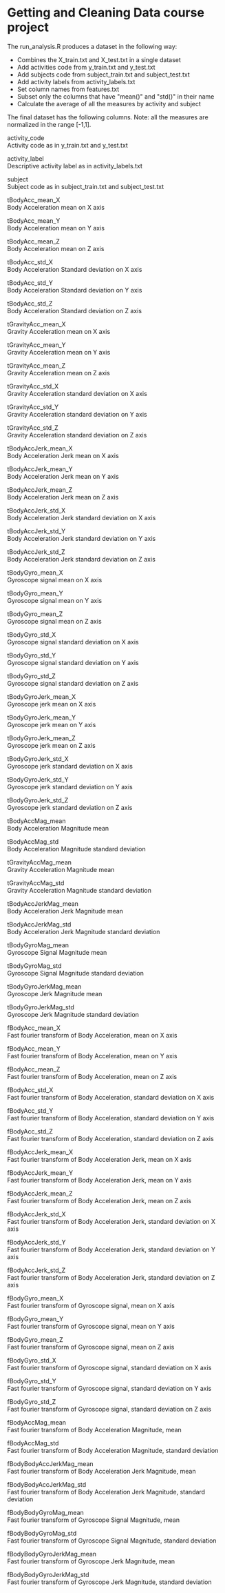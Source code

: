 
Getting and Cleaning Data course project
========================================

The run_analysis.R produces a dataset in the following way:

- Combines the X_train.txt and X_test.txt in a single dataset
- Add activities code from y_train.txt and y_test.txt
- Add subjects code from subject_train.txt and subject_test.txt
- Add activity labels from activity_labels.txt
- Set column names from features.txt
- Subset only the columns that have "mean()" and "std()" in their name
- Calculate the average of all the measures by activity and subject

The final dataset has the following columns. Note: all the measures are normalized in the range [-1,1].

activity_code       
Activity code as in y_train.txt and y_test.txt
             
activity_label            
Descriptive activity label as in activity_labels.txt

subject                   
Subject code as in subject_train.txt and subject_test.txt

tBodyAcc_mean_X     
Body Acceleration mean on X axis

tBodyAcc_mean_Y           
Body Acceleration mean on Y axis

tBodyAcc_mean_Z           
Body Acceleration mean on Z axis

tBodyAcc_std_X            
Body Acceleration Standard deviation on X axis

tBodyAcc_std_Y           
Body Acceleration Standard deviation on Y axis

tBodyAcc_std_Z            
Body Acceleration Standard deviation on Z axis

tGravityAcc_mean_X        
Gravity Acceleration mean on X axis

tGravityAcc_mean_Y        
Gravity Acceleration mean on Y axis

tGravityAcc_mean_Z       
Gravity Acceleration mean on Z axis

tGravityAcc_std_X         
Gravity Acceleration standard deviation on X axis

tGravityAcc_std_Y      
Gravity Acceleration standard deviation on Y axis
         
tGravityAcc_std_Z         
Gravity Acceleration standard deviation on Z axis

tBodyAccJerk_mean_X      
Body Acceleration Jerk mean on X axis

tBodyAccJerk_mean_Y       
Body Acceleration Jerk mean on Y axis

tBodyAccJerk_mean_Z       
Body Acceleration Jerk mean on Z axis

tBodyAccJerk_std_X        
Body Acceleration Jerk standard deviation on X axis

tBodyAccJerk_std_Y       
Body Acceleration Jerk standard deviation on Y axis

tBodyAccJerk_std_Z        
Body Acceleration Jerk standard deviation on Z axis

tBodyGyro_mean_X          
Gyroscope signal mean on X axis

tBodyGyro_mean_Y          
Gyroscope signal mean on Y axis

tBodyGyro_mean_Z         
Gyroscope signal mean on Z axis

tBodyGyro_std_X           
Gyroscope signal standard deviation on X axis

tBodyGyro_std_Y           
Gyroscope signal standard deviation on Y axis

tBodyGyro_std_Z           
Gyroscope signal standard deviation on Z axis

tBodyGyroJerk_mean_X     
Gyroscope jerk mean on X axis

tBodyGyroJerk_mean_Y      
Gyroscope jerk mean on Y axis

tBodyGyroJerk_mean_Z      
Gyroscope jerk mean on Z axis

tBodyGyroJerk_std_X     
Gyroscope jerk standard deviation on X axis
  
tBodyGyroJerk_std_Y      
Gyroscope jerk standard deviation on Y axis

tBodyGyroJerk_std_Z       
Gyroscope jerk standard deviation on Z axis

tBodyAccMag_mean          
Body Acceleration Magnitude mean

tBodyAccMag_std           
Body Acceleration Magnitude standard deviation

tGravityAccMag_mean      
Gravity Acceleration Magnitude mean

tGravityAccMag_std        
Gravity Acceleration Magnitude standard deviation

tBodyAccJerkMag_mean      
Body Acceleration Jerk Magnitude mean

tBodyAccJerkMag_std       
Body Acceleration Jerk Magnitude standard deviation

tBodyGyroMag_mean      
Gyroscope Signal Magnitude mean

tBodyGyroMag_std          
Gyroscope Signal Magnitude standard deviation

tBodyGyroJerkMag_mean     
Gyroscope Jerk Magnitude mean

tBodyGyroJerkMag_std            
Gyroscope Jerk Magnitude standard deviation

fBodyAcc_mean_X      
Fast fourier transform of Body Acceleration, mean on X axis
          
fBodyAcc_mean_Y          
Fast fourier transform of Body Acceleration, mean on Y axis
 
fBodyAcc_mean_Z           
Fast fourier transform of Body Acceleration, mean on Z axis

fBodyAcc_std_X            
Fast fourier transform of Body Acceleration, standard deviation on X axis

fBodyAcc_std_Y           
Fast fourier transform of Body Acceleration, standard deviation on Y axis

fBodyAcc_std_Z            
Fast fourier transform of Body Acceleration, standard deviation on Z axis

fBodyAccJerk_mean_X      
Fast fourier transform of Body Acceleration Jerk, mean on X axis
 
fBodyAccJerk_mean_Y       
Fast fourier transform of Body Acceleration Jerk, mean on Y axis

fBodyAccJerk_mean_Z      
Fast fourier transform of Body Acceleration Jerk, mean on Z axis

fBodyAccJerk_std_X        
Fast fourier transform of Body Acceleration Jerk, standard deviation on X axis

fBodyAccJerk_std_Y        
Fast fourier transform of Body Acceleration Jerk, standard deviation on Y axis

fBodyAccJerk_std_Z        
Fast fourier transform of Body Acceleration Jerk, standard deviation on Z axis

fBodyGyro_mean_X         
Fast fourier transform of Gyroscope signal, mean on X axis

fBodyGyro_mean_Y          
Fast fourier transform of Gyroscope signal, mean on Y axis

fBodyGyro_mean_Z          
Fast fourier transform of Gyroscope signal, mean on Z axis

fBodyGyro_std_X           
Fast fourier transform of Gyroscope signal, standard deviation on X axis

fBodyGyro_std_Y          
Fast fourier transform of Gyroscope signal, standard deviation on Y axis

fBodyGyro_std_Z           
Fast fourier transform of Gyroscope signal, standard deviation on Z axis

fBodyAccMag_mean          
Fast fourier transform of Body Acceleration Magnitude, mean

fBodyAccMag_std           
Fast fourier transform of Body Acceleration Magnitude, standard deviation

fBodyBodyAccJerkMag_mean      
Fast fourier transform of Body Acceleration Jerk Magnitude, mean
 
fBodyBodyAccJerkMag_std   
Fast fourier transform of Body Acceleration Jerk Magnitude, standard deviation

fBodyBodyGyroMag_mean    
Fast fourier transform of Gyroscope Signal Magnitude, mean
 
fBodyBodyGyroMag_std      
Fast fourier transform of Gyroscope Signal Magnitude, standard deviation

fBodyBodyGyroJerkMag_mean      
Fast fourier transform of Gyroscope Jerk Magnitude, mean

fBodyBodyGyroJerkMag_std       
Fast fourier transform of Gyroscope Jerk Magnitude, standard deviation